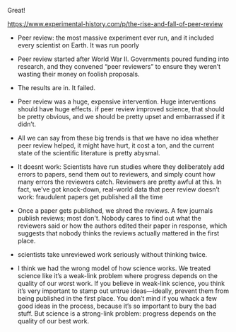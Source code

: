 Great! 

https://www.experimental-history.com/p/the-rise-and-fall-of-peer-review


- Peer review: the most massive experiment ever run, and it included every scientist on Earth.
  It was run poorly

- Peer review started  after World War II. Governments poured funding into research, and they convened “peer reviewers” to ensure they weren’t wasting their money on foolish proposals.

- The results are in. It failed. 

- Peer review was a huge, expensive intervention.  Huge interventions should have huge effects.  if peer review improved science, that should be pretty obvious, and we should be pretty upset and embarrassed if it didn’t.

- All we can say from these big trends is that we have no idea whether peer review helped, it might have hurt, it cost a ton, and the current state of the scientific literature is pretty abysmal.

- It doesnt work:
   Scientists have run studies where they deliberately add errors to papers, send them out to reviewers, and simply count how many errors the reviewers catch. Reviewers are pretty awful at this. 
  In fact, we’ve got knock-down, real-world data that peer review doesn’t work: fraudulent papers get published all the time

- Once a paper gets published, we shred the reviews.
  A few journals publish reviews; most don't.
  Nobody cares to find out what the reviewers said or how the authors edited their paper in response, which suggests that nobody thinks the reviews actually mattered in the first place.

- scientists take unreviewed work seriously without thinking twice.

- I think we had the wrong model of how science works.
  We treated science like it’s a weak-link problem where progress depends on the quality of our worst work.
  If you believe in weak-link science, you think it’s very important to stamp out untrue ideas—ideally, prevent them from being published in the first place.
  You don’t mind if you whack a few good ideas in the process, because it’s so important to bury the bad stuff.
  But science is a strong-link problem: progress depends on the quality of our best work.


